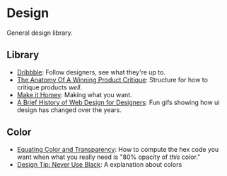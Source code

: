 # Design
General design library.

## Library
- [Dribbble](https://dribbble.com/): Follow designers, see what they're up to.
- [The Anatomy Of A Winning Product Critique](http://www.fastcodesign.com/3032051/the-anatomy-of-a-winning-product-critique): Structure for how to critique products _well_.
- [Make it Homey](http://frankchimero.com/blog/make-it-homely/): Making what you want.
- [A Brief History of Web Design for Designers](http://blog.froont.com/brief-history-of-web-design-for-designers/): Fun gifs showing how ui design has changed over the years.

## Color
- [Equating Color and Transparency](http://viget.com/inspire/3027): How to compute the hex code you want when what you really need is "80% opacity of _this_ color."
- [Design Tip: Never Use Black](http://ianstormtaylor.com/design-tip-never-use-black/): A explanation about colors
